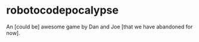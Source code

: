 robotocodepocalypse
===================

An [could be] awesome game by Dan and Joe [that we have abandoned for now].
